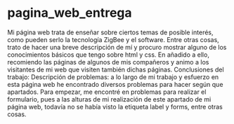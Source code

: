 # pagina_web_entrega
Mi página web trata de enseñar sobre ciertos temas de posible interés, como pueden serlo la tecnología ZigBee y el software. Entre otras cosas, trato de hacer una breve descripción de mí y procuro mostrar alguno de los conocimientos básicos que tengo sobre html y css. En añadido a ello, recomiendo las páginas de algunos de mis compañeros y animo a los visitantes de mi web que visiten también dichas páginas.
Conclusiones del trabajo: 
Descripción de problemas: a lo largo de mi trabajo y esfuerzo en esta página web he encontrado diversos problemas para hacer según que apartados. Para empezar, me encontré en problemas para realizar el formulario, pues a las alturas de mi realización de este apartado de mi página web, todavía no se había visto la etiqueta label y forms, entre otras cosas. 
